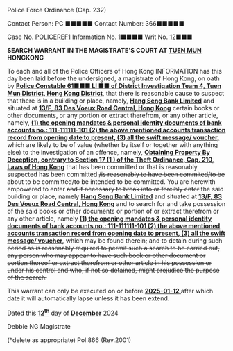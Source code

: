 Police Force Ordinance
(Cap. 232)

Contact Person: PC ■■■■■
Contact Number: 366■■■■■

Case No. <u>POLICEREF1</u>
Information No. <u>1■■■■</u>
Writ No. <u>12■■■</u>

**SEARCH WARRANT**
**IN THE MAGISTRATE'S COURT AT <u>TUEN MUN</u> HONGKONG**

To each and all of the Police Officers of Hong Kong
INFORMATION has this day been laid before the undersigned, a magistrate of Hong Kong, on oath by **<u>Police Constable 61■■■ LI ■■ of District Investigation Team 4, Tuen Mun District, Hong Kong District</u>**, that there is reasonable cause to suspect that there is in a building or place, namely, **<u>Hang Seng Bank Limited</u>** and situated at **<u>13/F, 83 Des Voeux Road Central, Hong Kong</u>** certain books or other documents, or any portion or extract therefrom, or any other article, namely, **<u>(1) the opening mandates & personal identity documents of bank accounts no.:  111-111111-101 (2) the above mentioned accounts transaction record from opening date to present, (3) all the swift message/ voucher,</u>** which are likely to be of value (whether by itself or together with anything else) to the investigation of an offence, namely, **<u>Obtaining Property By Deception, contrary to Section 17 (1 ) of the Theft Ordinance, Cap. 210, Laws of Hong Kong</u>** that has been committed or that is reasonably suspected has been committed ~~/is reasonably to have been commited/to be about to be committed/to be intended to be committed~~.
You are herewith empowered to enter ~~and if necessary to break into or forcibly enter~~ the said building or place, namely **<u>Hang Seng Bank Limited</u>** and situated at **<u>13/F, 83 Des Voeux Road Central, Hong Kong</u>** and to search for and take possession of the said books or other documents or portion of or extract therefrom or any other article, namely **<u>(1) the opening mandates & personal identity documents of bank accounts no.:  111-111111-101 (2) the above mentioned accounts transaction record from opening date to present, (3) all the swift message/ voucher,</u>** which may be found therein; ~~and to detain during such period as is reasonably required to permit such a search to be carried out, any person who may appear to have such book or other document or portion thereof or extract therefrom or other article in his possession or under his control and who, if not so detained, might prejudice the purpose of the search.~~

This warrant can only be executed on or before <u> **2025-01-12** </u> after which date it will automatically lapse unless it has been extend.

Dated this <u> **12<sup>th</sup>**</u> day of <u> **December**</u> 2024

Debbie NG
Magistrate

(\*delete as appropriate)
Pol.866 (Rev.2001)